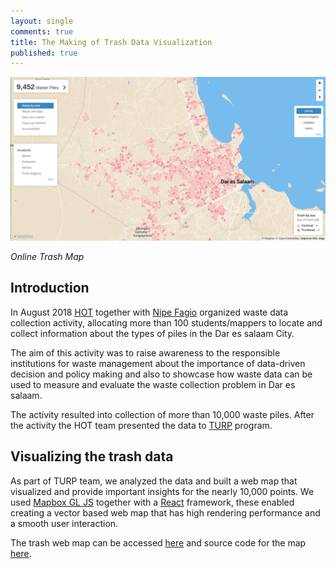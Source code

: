 ```yaml
---
layout: single
comments: true
title: The Making of Trash Data Visualization
published: true
---
```


![](https://raw.githubusercontent.com/samweli/jekyll-now/master/images/trash_map.png)

_Online Trash Map_

## Introduction

In August 2018 [HOT](https://www.hotosm.org) together with [Nipe Fagio](http://nipefagio.co.tz) organized waste data collection activity, allocating more than 100 students/mappers to locate and collect information about the types of piles in the Dar es salaam City.

The aim of this activity was to raise awareness to the responsible institutions for waste management about the importance of data-driven decision and policy making and also to showcase how waste data can be used to measure and evaluate the waste collection problem in Dar es salaam.

The activity resulted into collection of more than 10,000 waste piles. After the activity the HOT team presented the data to  [TURP](https://www.worldbank.org/en/programs/tanzania-urban-resilience-program) program.

## Visualizing the trash data

As part of TURP team, we analyzed the data and built a web map that visualized and provide important insights for the nearly 10,000 points. We used [Mapbox GL JS](https://docs.mapbox.com/mapbox-gl-js/api/) together with a [React](https://reactjs.org/) framework, these enabled creating a vector based web map that has high rendering performance and a smooth user interaction.

The trash web map can be accessed [here](http://dar-trash-viz.netlify.app) and source code for the map [here](https://github.com/ResilientDar/dar-trash-viz/).



